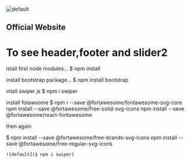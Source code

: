 ![default](https://user-images.githubusercontent.com/74038129/120436910-56e60c00-c3a1-11eb-84a6-a53634694a21.png)
## Official Website


# To see header,footer and slider2

istall first node modules...
$ npm install

install bootstrap package...
$ npm install bootstrap

intall swiper js 
$ npm i swiper

install fotawsome 
$ npm i --save @fortawesome/fontawesome-svg-core
  npm install --save @fortawesome/free-solid-svg-icons
  npm install --save @fortawesome/react-fontawesome
  
  then again 
  
  $ npm install --save @fortawesome/free-brands-svg-icons
    npm install --save @fortawesome/free-regular-svg-icons
    
    ![default]($ npm i swiper)

